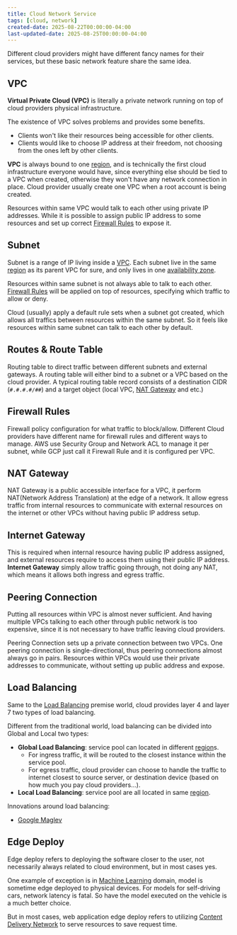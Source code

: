 ```yaml
---
title: Cloud Network Service
tags: [cloud, network]
created-date: 2025-08-22T00:00:00-04:00
last-updated-date: 2025-08-25T00:00:00-04:00
---
```


Different cloud providers might have different fancy names for their services, but these basic network feature share the same idea.

## VPC

**Virtual Private Cloud (VPC)** is literally a private network running on top of cloud providers physical infrastructure.

The existence of VPC solves problems and provides some benefits.

- Clients won't like their resources being accessible for other clients.
- Clients would like to choose IP address at their freedom, not choosing from the ones left by other clients.

**VPC** is always bound to one [region](note/by/developer/cloud_basic.md#Concepts), and is technically the first cloud infrastructure everyone would have, since everything else should be tied to a VPC when created, otherwise they won't have any network connection in place. Cloud provider usually create one VPC when a root account is being created.

Resources within same VPC would talk to each other using private IP addresses. While it is possible to assign public IP address to some resources and set up correct [Firewall Rules](#Firewall%20Rules) to expose it.

## Subnet

Subnet is a range of IP living inside a [VPC](#VPC). Each subnet live in the same [region](note/by/developer/cloud_basic.md#Concepts) as its parent VPC for sure, and only lives in one [availability zone](note/by/developer/cloud_basic.md#Concepts).

Resources within same subnet is not always able to talk to each other. [Firewall Rules](#Firewall%20Rules) will be applied on top of resources, specifying which traffic to allow or deny.

Cloud (usually) apply a default rule sets when a subnet got created, which allows all traffics between resources within the same subnet. So it feels like resources within same subnet can talk to each other by default.

## Routes & Route Table

Routing table to direct traffic between different subnets and external gateways. A routing table will either bind to a subnet or a VPC based on the cloud provider. A typical routing table record consists of a destination CIDR (`#.#.#.#/##`) and a target object (local VPC, [NAT Gateway](#NAT%20Gateway) and etc.)

## Firewall Rules

Firewall policy configuration for what traffic to block/allow. Different Cloud providers have different name for firewall rules and different ways to manage. AWS use Security Group and Network ACL to manage it per subnet, while GCP just call it Firewall Rule and it is configured per VPC.

## NAT Gateway

NAT Gateway is a public accessible interface for a VPC, it perform NAT(Network Address Translation) at the edge of a network. It allow egress traffic from internal resources to communicate with external resources on the internet or other VPCs without having public IP address setup.

## Internet Gateway

This is required when internal resource having public IP address assigned, and external resources require to access them using their public IP address. **Internet Gateway** simply allow traffic going through, not doing any NAT, which means it allows both ingress and egress traffic.

## Peering Connection

Putting all resources within VPC is almost never sufficient. And having multiple VPCs talking to each other through public network is too expensive, since it is not necessary to have traffic leaving cloud providers.

Peering Connection sets up a private connection between two VPCs. One peering connection is single-directional, thus peering connections almost always go in pairs. Resources within VPCs would use their private addresses to communicate, without setting up public address and expose.

## Load Balancing

Same to the [Load Balancing](note/by/developer/linux_network.md#Load%20Balancing) premise world, cloud provides layer 4 and layer 7 two types of load balancing.

Different from the traditional world, load balancing can be divided into Global and Local two types:

- **Global Load Balancing**: service pool can located in different [region](note/by/developer/cloud_basic.md#Concepts)s.
	- For ingress traffic, it will be routed to the closest instance within the service pool.
	- For egress traffic, cloud provider can choose to handle the traffic to internet closest to source server, or destination device (based on how much you pay cloud providers...).
- **Local Load Balancing**: service pool are all located in same [region](note/by/developer/cloud_basic.md#Concepts).

Innovations around load balancing:

- [Google Maglev](note/by/developer/cloud_network_infrastructure.md#Google%20Maglev)

## Edge Deploy

Edge deploy refers to deploying the software closer to the user, not necessarily always related to cloud environment, but in most cases yes.

One example of exception is in [Machine Learning](note/by/developer/machine_learning_basic.md) domain, model is sometime edge deployed to physical devices. For models for self-driving cars, network latency is fatal. So have the model executed on the vehicle is a much better choice.

But in most cases, web application edge deploy refers to utilizing [Content Delivery Network](note/by/developer/content_delivery_network.md) to serve resources to save request time. 
